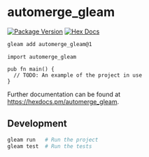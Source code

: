 # automerge_gleam

[![Package Version](https://img.shields.io/hexpm/v/automerge_gleam)](https://hex.pm/packages/automerge_gleam)
[![Hex Docs](https://img.shields.io/badge/hex-docs-ffaff3)](https://hexdocs.pm/automerge_gleam/)

```sh
gleam add automerge_gleam@1
```
```gleam
import automerge_gleam

pub fn main() {
  // TODO: An example of the project in use
}
```

Further documentation can be found at <https://hexdocs.pm/automerge_gleam>.

## Development

```sh
gleam run   # Run the project
gleam test  # Run the tests
```
